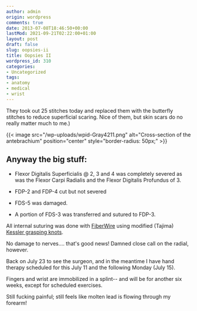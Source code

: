 ```yaml
---
author: admin
origin: wordpress
comments: true
date: 2013-07-08T18:46:50+00:00
lastMod: 2021-09-21T02:22:00+01:00
layout: post
draft: false
slug: oopsies-ii
title: Oopsies II
wordpress_id: 310
categories:
- Uncategorized
tags:
- anatomy
- medical
- wrist
---
```


They took out 25 stitches today and replaced them with the butterfly stitches to reduce superficial scaring. Nice of them, but skin scars do no really matter much to me.)

{{< image src="/wp-uploads/wpid-Gray4211.png" alt="Cross-section of the antebrachium" position="center" style="border-radius: 50px;" >}}

## Anyway the big stuff:

- Flexor Digitalis Superficialis @ 2, 3 and 4 was completely severed as was the Flexor Carpi Radialis and the Flexor Digitalis Profundus of 3.

- FDP-2 and FDP-4 cut but not severed

- FDS-5 was damaged. 

- A portion of FDS-3 was transferred and sutured to FDP-3.

All internal suturing was done with [FiberWire](http://www.arthrex.com/fiberwire) using modified (Tajima) [Kessler grasping knots](http://www.wheelessonline.com/ortho/flexor_tendon_repair_techniques_core_suture_techniques).

No damage to nerves.... that's good news! Damned close call on the radial, however.

Back on July 23 to see the surgeon, and in the meantime I have hand therapy scheduled for this July 11 and the following Monday (July 15).

Fingers and wrist are immobilized in a splint-- and will be for another six weeks, except for scheduled exercises.

Still fucking painful; still feels like molten lead is flowing through my forearm!
